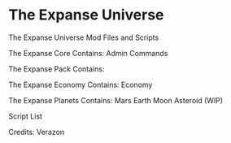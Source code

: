 # The Expanse Universe
The Expanse Universe Mod Files and Scripts


The Expanse Core
Contains:
Admin Commands


The Expanse Pack
Contains:


The Expanse Economy
Contains: Economy


The Expanse Planets
Contains:
Mars
Earth
Moon
Asteroid (WIP)




Script List


Credits:
Verazon
